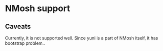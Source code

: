 NMosh support
=============

Caveats
-------

Currently, it is not supported well. Since yuni is a part of NMosh itself, it has bootstrap problem..
